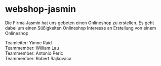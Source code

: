 # webshop-jasmin
Die Firma Jasmin hat uns gebeten einen Onlineshop zu erstellen. Es geht dabei um einen Süßigkeiten Onlineshop
Interesse an Erstellung von einem Onlineshop

Teamleiter: Yimne Raid <br>
Teammember: William Lau <br>
Teammember: Antonio Peric <br>
Teammember: Robert Rajkovaca <br>

